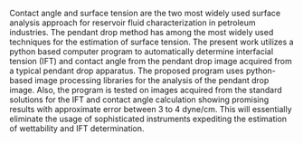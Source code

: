 Contact angle and surface tension are the two most widely used surface analysis
approach for reservoir fluid characterization in petroleum industries. The pendant drop method
has among the most widely used techniques for the estimation of surface tension. The present
work utilizes a python based computer program to automatically determine interfacial tension
(IFT) and contact angle from the pendant drop image acquired from a typical pendant drop
apparatus. The proposed program uses python-based image processing libraries for the analysis
of the pendant drop image. Also, the program is tested on images acquired from the standard
solutions for the IFT and contact angle calculation showing promising results with approximate 
error between 3 to 4 dyne/cm. This will essentially eliminate the usage of sophisticated
instruments expediting the estimation of wettability and IFT determination.
